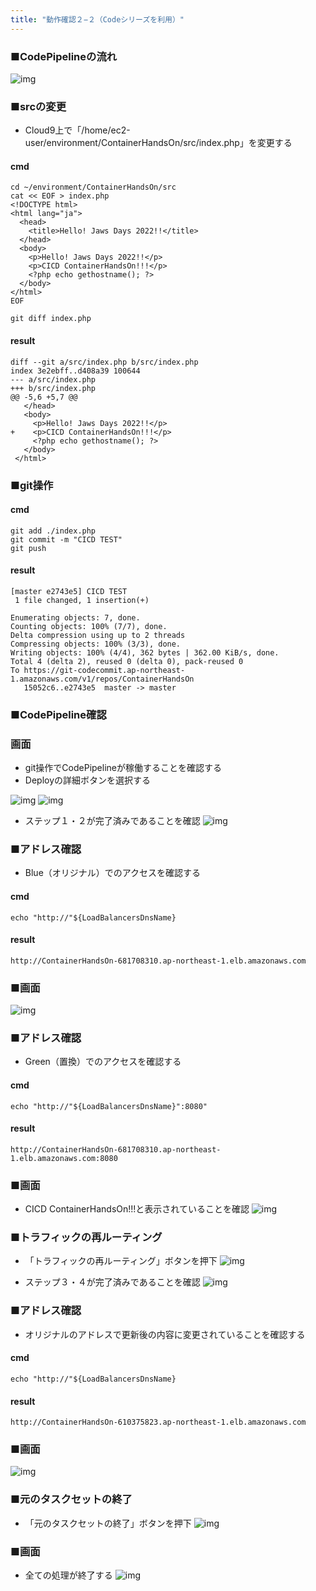 ```yaml
---
title: "動作確認２−２（Codeシリーズを利用）"
---
```

### ■CodePipelineの流れ

![img](https://raw.githubusercontent.com/shigeru-oda/zenn/main/books/5e5f5d8d3ddf3ba68bb7/image/drowio-18-1.png)

### ■srcの変更

- Cloud9上で「/home/ec2-user/environment/ContainerHandsOn/src/index.php」を変更する

#### cmd

```Cloud9
cd ~/environment/ContainerHandsOn/src
cat << EOF > index.php
<!DOCTYPE html>
<html lang="ja">
  <head>
    <title>Hello! Jaws Days 2022!!</title>
  </head>
  <body>
    <p>Hello! Jaws Days 2022!!</p>
    <p>CICD ContainerHandsOn!!!</p>
    <?php echo gethostname(); ?>
  </body>
</html>
EOF
```

```Cloud9
git diff index.php
```

#### result

```Cloud9
diff --git a/src/index.php b/src/index.php
index 3e2ebff..d408a39 100644
--- a/src/index.php
+++ b/src/index.php
@@ -5,6 +5,7 @@
   </head>
   <body>
     <p>Hello! Jaws Days 2022!!</p>
+    <p>CICD ContainerHandsOn!!!</p>
     <?php echo gethostname(); ?>
   </body>
 </html>
```

### ■git操作

#### cmd

```Cloud9
git add ./index.php
git commit -m "CICD TEST"
git push
```

#### result

```Cloud9
[master e2743e5] CICD TEST
 1 file changed, 1 insertion(+)

Enumerating objects: 7, done.
Counting objects: 100% (7/7), done.
Delta compression using up to 2 threads
Compressing objects: 100% (3/3), done.
Writing objects: 100% (4/4), 362 bytes | 362.00 KiB/s, done.
Total 4 (delta 2), reused 0 (delta 0), pack-reused 0
To https://git-codecommit.ap-northeast-1.amazonaws.com/v1/repos/ContainerHandsOn
   15052c6..e2743e5  master -> master
```

### ■CodePipeline確認

### 画面

- git操作でCodePipelineが稼働することを確認する
- Deployの詳細ボタンを選択する

![img](https://raw.githubusercontent.com/shigeru-oda/zenn/main/books/5e5f5d8d3ddf3ba68bb7/image/img18-1.png)
![img](https://raw.githubusercontent.com/shigeru-oda/zenn/main/books/5e5f5d8d3ddf3ba68bb7/image/img18-2.png)

- ステップ１・２が完了済みであることを確認
![img](https://raw.githubusercontent.com/shigeru-oda/zenn/main/books/5e5f5d8d3ddf3ba68bb7/image/img18-3.png)

### ■アドレス確認

- Blue（オリジナル）でのアクセスを確認する

#### cmd

```Cloud9
echo "http://"${LoadBalancersDnsName}
```

#### result

```Cloud9
http://ContainerHandsOn-681708310.ap-northeast-1.elb.amazonaws.com
```

### ■画面

![img](https://raw.githubusercontent.com/shigeru-oda/zenn/main/books/5e5f5d8d3ddf3ba68bb7/image/img18-4.png)

### ■アドレス確認

- Green（置換）でのアクセスを確認する

#### cmd

```Cloud9
echo "http://"${LoadBalancersDnsName}":8080"
```

#### result

```Cloud9
http://ContainerHandsOn-681708310.ap-northeast-1.elb.amazonaws.com:8080
```

### ■画面

- CICD ContainerHandsOn!!!と表示されていることを確認
![img](https://raw.githubusercontent.com/shigeru-oda/zenn/main/books/5e5f5d8d3ddf3ba68bb7/image/img18-5.png)

### ■トラフィックの再ルーティング

- 「トラフィックの再ルーティング」ボタンを押下
![img](https://raw.githubusercontent.com/shigeru-oda/zenn/main/books/5e5f5d8d3ddf3ba68bb7/image/img18-3.png)

- ステップ３・４が完了済みであることを確認
![img](https://raw.githubusercontent.com/shigeru-oda/zenn/main/books/5e5f5d8d3ddf3ba68bb7/image/img18-6.png)

### ■アドレス確認

- オリジナルのアドレスで更新後の内容に変更されていることを確認する

#### cmd

```Cloud9
echo "http://"${LoadBalancersDnsName}
```

#### result

```Cloud9
http://ContainerHandsOn-610375823.ap-northeast-1.elb.amazonaws.com
```

### ■画面

![img](https://raw.githubusercontent.com/shigeru-oda/zenn/main/books/5e5f5d8d3ddf3ba68bb7/image/img18-5.png)

### ■元のタスクセットの終了

- 「元のタスクセットの終了」ボタンを押下
![img](https://raw.githubusercontent.com/shigeru-oda/zenn/main/books/5e5f5d8d3ddf3ba68bb7/image/img18-6.png)

### ■画面

- 全ての処理が終了する
![img](https://raw.githubusercontent.com/shigeru-oda/zenn/main/books/5e5f5d8d3ddf3ba68bb7/image/img18-7.png)